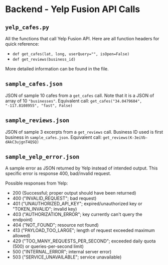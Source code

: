 # Backend - Yelp Fusion API Calls


## `yelp_cafes.py`

All the functions that call Yelp Fusion API.
Here are all function headers for quick reference:

- `def get_cafes(lat, long, userQuery="", isOpen=False)`
- `def get_reviews(business_id)`

More detailed information can be found in the file.

## `sample_cafes.json`

JSON of sample 10 cafes from a `get_cafes` call.
Note that it is a JSON of array of 10 `"businesses"`.
Equivalent call: `get_cafes("34.0479604", "-117.8108955", "fast", False)`

## `sample_reviews.json`

JSON of sample 3 excerpts from a `get_reviews` call.
Business ID used is first business in `sample_cafes.json`.
Equivalent call: `get_reviews(K-3eiVb-dAkC3ujgnT4QSQ)`

## `sample_yelp_error.json`

A sample error as JSON returned by Yelp instead of intended output.
This specific error is response 400, bad/invalid request.

Possible responses from Yelp:
- 200 (Successful; proper output should have been returned)
- 400 ("INVALID_REQUEST"; bad request)
- 401 ("UNAUTHORIZED_API_KEY"; expired/unauthorized key or "TOKEN_INVALID"; invalid key)
- 403 ("AUTHORIZATION_ERROR"; key currently can't query the endpoint)
- 404 ("NOT_FOUND"; resource not found)
- 413 ("PAYLOAD_TOO_LARGE"; length of request exceeded maximum allowed)
- 429 ("TOO_MANY_REQUESTS_PER_SECOND"; exceeded daily quota (500) or queries-per-second limit)
- 500 ("INTERNAL_ERROR"; internal server error)
- 503 ("SERVICE_UNAVAILABLE"; service unavailable)